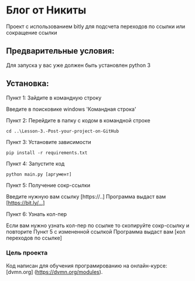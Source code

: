 # Блог от Никиты

Проект с использованием bitly для подсчета переходов по ссылки или сокращение ссылки 

## Предварительные условия:

Для запуска у вас уже должен быть установлен  python 3

## Установка:

Пункт 1: Зайдите в командную строку

Введите в поисковике windows 'Командная строка'

Пункт 2: Перейдите в папку с кодом в командной строке

```
cd ..\Lesson-3.-Post-your-project-on-GitHub
```

Пункт 3: Установите зависимости

```
pip install -r requirements.txt
```

Пункт 4: Запустите код

```
python main.py [аргумент]
```

Пункт 5: Получение сокр-ссылки

Введите нужную вам ссылку [https://..]
Программа выдаст вам [https://bit.ly/...]

Пункт 6: Узнать кол-пер

Если вам нужно узнать кол-пер по ссылке то скопируйте сокр-ссылку и повторите Пункт 5 с измененной ссылкой
Программа выдаст вам [кол переходов по ссылке]

### Цель проекта

Код написан для обучения програмированию на онлайн-курсе:[dvmn.org] (https://dvmn.org/modules).
